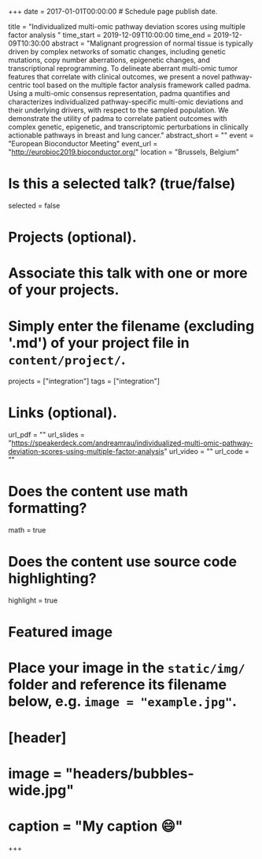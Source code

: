 +++
date = 2017-01-01T00:00:00  # Schedule page publish date.

title = "Individualized multi-omic pathway deviation scores using multiple factor analysis "
time_start = 2019-12-09T10:00:00
time_end = 2019-12-09T10:30:00
abstract = "Malignant progression of normal tissue is typically driven by complex networks of somatic changes, including genetic mutations, copy number aberrations, epigenetic changes, and transcriptional reprogramming. To delineate aberrant multi-omic tumor features that correlate with clinical outcomes, we present a novel pathway-centric tool based on the multiple factor analysis framework called padma. Using a multi-omic consensus representation, padma quantifies and characterizes individualized pathway-specific multi-omic deviations and their underlying drivers, with respect to the sampled population. We demonstrate the utility of padma to correlate patient outcomes with complex genetic, epigenetic, and transcriptomic perturbations in clinically actionable pathways in breast and lung cancer."
abstract_short = ""
event = "European Bioconductor Meeting"
event_url = "http://eurobioc2019.bioconductor.org/"
location = "Brussels, Belgium"

# Is this a selected talk? (true/false)
selected = false

# Projects (optional).
#   Associate this talk with one or more of your projects.
#   Simply enter the filename (excluding '.md') of your project file in `content/project/`.
projects = ["integration"]
tags = ["integration"]

# Links (optional).
url_pdf = ""
url_slides = "https://speakerdeck.com/andreamrau/individualized-multi-omic-pathway-deviation-scores-using-multiple-factor-analysis"
url_video = ""
url_code = ""

# Does the content use math formatting?
math = true

# Does the content use source code highlighting?
highlight = true

# Featured image
# Place your image in the `static/img/` folder and reference its filename below, e.g. `image = "example.jpg"`.
# [header]
# image = "headers/bubbles-wide.jpg"
# caption = "My caption :smile:"

+++

